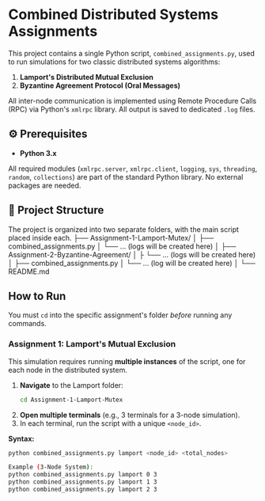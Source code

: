 # Combined Distributed Systems Assignments

This project contains a single Python script, `combined_assignments.py`, used to run simulations for two classic distributed systems algorithms:
1.  **Lamport's Distributed Mutual Exclusion**
2.  **Byzantine Agreement Protocol (Oral Messages)**

All inter-node communication is implemented using Remote Procedure Calls (RPC) via Python's `xmlrpc` library. All output is saved to dedicated `.log` files.

## ⚙️ Prerequisites

* **Python 3.x**

All required modules (`xmlrpc.server`, `xmlrpc.client`, `logging`, `sys`, `threading`, `random`, `collections`) are part of the standard Python library. No external packages are needed.

## 📁 Project Structure

The project is organized into two separate folders, with the main script placed inside each.
├── Assignment-1-Lamport-Mutex/ │ 
├── combined_assignments.py 
│ └── ... (logs will be created here) │ 
├── Assignment-2-Byzantine-Agreement/ │ 
├ └── ... (logs will be created here) │ 
├── combined_assignments.py 
│ └── ... (log will be created here) 
│ └── README.md


##  How to Run

You must `cd` into the specific assignment's folder *before* running any commands.

### Assignment 1: Lamport's Mutual Exclusion

This simulation requires running **multiple instances** of the script, one for each node in the distributed system.

1.  **Navigate** to the Lamport folder:
    ```bash
    cd Assignment-1-Lamport-Mutex
    ```
2.  **Open multiple terminals** (e.g., 3 terminals for a 3-node simulation).
3.  In each terminal, run the script with a unique `<node_id>`.

**Syntax:**
```bash
python combined_assignments.py lamport <node_id> <total_nodes>

Example (3-Node System):
python combined_assignments.py lamport 0 3
python combined_assignments.py lamport 1 3
python combined_assignments.py lamport 2 3
